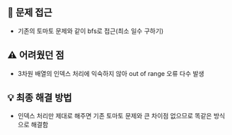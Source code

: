 ## 🧠 문제 접근
- 기존의 토마토 문제와 같이 bfs로 접근(최소 일수 구하기)


## ⚠️ 어려웠던 점
- 3차원 배열의 인덱스 처리에 익숙하지 않아 out of range 오류 다수 발생


## 💡 최종 해결 방법
- 인덱스 처리만 제대로 해주면 기존 토마토 문제와 큰 차이점 없으므로 똑같은 방식으로 해결함

